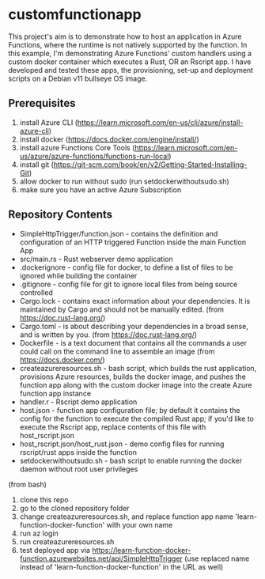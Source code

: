 # customfunctionapp
This project's aim is to demonstrate how to host an application in Azure Functions, where the runtime is not natively supported by the function.
In this example, I'm demonstrating Azure Functions' custom handlers using a custom docker container which executes a Rust, OR an Rscript app.
I have developed and tested these apps, the provisioning, set-up and deployment scripts on a Debian v11 bullseye OS image.

## Prerequisites

1. install Azure CLI (https://learn.microsoft.com/en-us/cli/azure/install-azure-cli)
2. install docker (https://docs.docker.com/engine/install/)
3. install azure Functions Core Tools (https://learn.microsoft.com/en-us/azure/azure-functions/functions-run-local)
4. install git (https://git-scm.com/book/en/v2/Getting-Started-Installing-Git)
5. allow docker to run without sudo (run setdockerwithoutsudo.sh)
6. make sure you have an active Azure Subscription

## Repository Contents
* SimpleHttpTrigger/function.json - contains the definition and configuration of an HTTP triggered Function inside the main Function App
* src/main.rs - Rust webserver demo application
* .dockerignore - config file for docker, to define a list of files to be ignored while building the container
* .gitignore - config file for git to ignore local files from being source controlled
* Cargo.lock - contains exact information about your dependencies. It is maintained by Cargo and should not be manually edited. (from https://doc.rust-lang.org/)
* Cargo.toml - is about describing your dependencies in a broad sense, and is written by you. (from https://doc.rust-lang.org/)
* Dockerfile - is a text document that contains all the commands a user could call on the command line to assemble an image (from https://docs.docker.com/)
* createazureresources.sh - bash script, which builds the rust application, provisions Azure resources, builds the docker image, and pushes the function app along with the custom docker image into the create Azure function app instance
* handler.r - Rscript demo application
* host.json - function app configuration file; by default it contains the config for the function to execute the compiled Rust app; if you'd like to execute the Rscript app, replace contents of this file with host_rscript.json
* host_rscript.json/host_rust.json - demo config files for running rscript/rust apps inside the function
* setdockerwithoutsudo.sh - bash script to enable running the docker daemon without root user privileges



(from bash)
1. clone this repo
2. go to the cloned repository folder
3. change createazureresources.sh, and replace function app name 'learn-function-docker-function' with your own name
4. run az login
5. run createazureresources.sh
6. test deployed app via https://learn-function-docker-function.azurewebsites.net/api/SimpleHttpTrigger (use replaced name instead of 'learn-function-docker-function' in the URL as well)
